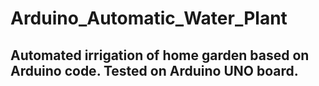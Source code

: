 # Arduino_Automatic_Water_Plant
 ## Automated irrigation of home garden based on Arduino code. Tested on Arduino UNO board.
